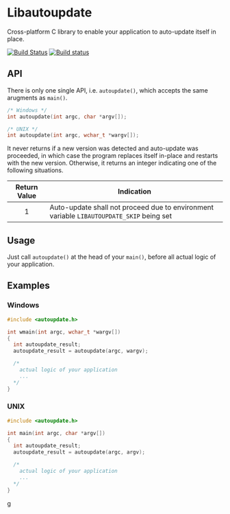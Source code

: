 # Libautoupdate

Cross-platform C library to enable your application to auto-update itself in place.

[![Build Status](https://travis-ci.org/pmq20/libautoupdate.svg?branch=master)](https://travis-ci.org/pmq20/libautoupdate)
[![Build status](https://ci.appveyor.com/api/projects/status/sjdyfwd768lh187f/branch/master?svg=true)](https://ci.appveyor.com/project/pmq20/libautoupdate/branch/master)

## API

There is only one single API, i.e. `autoupdate()`, which accepts the same arugments as `main()`.

```C
/* Windows */
int autoupdate(int argc, char *argv[]);

/* UNIX */
int autoupdate(int argc, wchar_t *wargv[]);
```

It never returns if a new version was detected and auto-update was proceeded,
in which case the program replaces itself in-place and restarts with the new version.
Otherwise, it returns an integer indicating one of the following situations.

|  Return Value  | Indication   |
|:--------------:|--------------|
|        1       | Auto-update shall not proceed due to environment variable `LIBAUTOUPDATE_SKIP` being set |

## Usage

Just call `autoupdate()` at the head of your `main()`,
before all actual logic of your application.

## Examples

### Windows

```C
#include <autoupdate.h>

int wmain(int argc, wchar_t *wargv[])
{
  int autoupdate_result;
  autoupdate_result = autoupdate(argc, wargv);

  /* 
    actual logic of your application
    ...
  */
}
```

### UNIX

```C
#include <autoupdate.h>

int main(int argc, char *argv[])
{
  int autoupdate_result;
  autoupdate_result = autoupdate(argc, argv);

  /* 
    actual logic of your application
    ...
  */
}
```
g